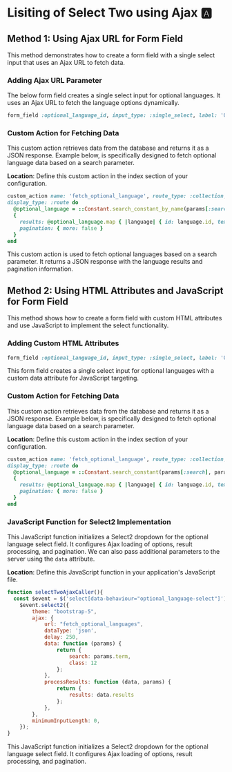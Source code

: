 # Lisiting of Select Two using Ajax 🅰️

## Method 1: Using Ajax URL for Form Field

This method demonstrates how to create a form field with a single select input that uses an Ajax URL to fetch data.

### Adding Ajax URL Parameter

The below form field creates a single select input for optional languages. It uses an Ajax URL to fetch the language options dynamically.

```ruby
form_field :optional_language_id, input_type: :single_select, label: 'Optional Language', ajax_url: :fetch_optional_language
```


### Custom Action for Fetching Data

This custom action retrieves data from the database and returns it as a JSON response. Example below, is specifically designed to fetch optional language data based on a search parameter.

**Location**: Define this custom action in the index section of your configuration.


```ruby
custom_action name: 'fetch_optional_language', route_type: :collection, verb: 'get', path: '/fetch_optional_languages',
display_type: :route do
  @optional_language = ::Constant.search_constant_by_name(params[:search],"optional_language")
  {
    results: @optional_language.map { |language| { id: language.id, text: language.name.titleize } },
    pagination: { more: false }
  }
end
```

This custom action is used to fetch optional languages based on a search parameter. It returns a JSON response with the language results and pagination information.

## Method 2: Using HTML Attributes and JavaScript for Form Field

This method shows how to create a form field with custom HTML attributes and use JavaScript to implement the select functionality.

### Adding Custom HTML Attributes

```ruby
form_field :optional_language_id, input_type: :single_select, label: 'Optional Language', html_attrs: { 'data-behaviour': 'optional_language-select' }
```

This form field creates a single select input for optional languages with a custom data attribute for JavaScript targeting.



### Custom Action for Fetching Data

This custom action retrieves data from the database and returns it as a JSON response. Example below, is specifically designed to fetch optional language data based on a search parameter.

**Location**: Define this custom action in the index section of your configuration.


```ruby
custom_action name: 'fetch_optional_language', route_type: :collection, verb: 'get', path: '/fetch_optional_languages',
display_type: :route do
  @optional_language = ::Constant.search_constant(params[:search], params[:class],"optional_language")
  {
    results: @optional_language.map { |language| { id: language.id, text: language.name.titleize } },
    pagination: { more: false }
  }
end
```

### JavaScript Function for Select2 Implementation

This JavaScript function initializes a Select2 dropdown for the optional language select field. It configures Ajax loading of options, result processing, and pagination. We can also pass additional parameters to the server using the `data` attribute.

**Location**: Define this JavaScript function in your application's JavaScript file.

```javascript
function selectTwoAjaxCaller(){
  const $event = $('select[data-behaviour="optional_language-select"]');
    $event.select2({
        theme: "bootstrap-5",
        ajax: {
            url: "fetch_optional_languages",
            dataType: 'json',
            delay: 250,
            data: function (params) {
                return {
                    search: params.term,
                    class: 12
                };
            },
            processResults: function (data, params) {
                return {
                    results: data.results
                };
            },
        },
        minimumInputLength: 0,
    });
}
```

This JavaScript function initializes a Select2 dropdown for the optional language select field. It configures Ajax loading of options, result processing, and pagination.